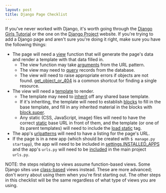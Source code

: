 ```yaml
---
layout: post
title: Django Page Checklist
---
```

If you've never worked with Django, it's worth going through the [Django Girls Tutorial](https://tutorial.djangogirls.org/en/) or the one on the [Django Project](https://docs.djangoproject.com/en/1.11/intro/tutorial01/) website. If you're trying to add a Django page and aren't sure you're doing it right, make sure you have the following things:

* The page will need a [view](https://docs.djangoproject.com/en/1.11/topics/http/views/) function that will generate the page's data and render a template with that data filled in.
  - The view function may take [arguments](https://docs.djangoproject.com/en/1.11/intro/tutorial03/#writing-more-views) from the URL pattern.
  - The view may need to [query](https://docs.djangoproject.com/en/1.11/ref/models/querysets/) records from the database.
  - The view will need to raise appropriate errors if objects are not found.  [get_object_or_404](https://docs.djangoproject.com/en/1.11/topics/http/shortcuts/#django.shortcuts.get_object_or_404) is a common shortcut for finding a single resource.
* The view will need a [template](https://docs.djangoproject.com/en/1.11/intro/tutorial03/) to render.
  - The template may need to [inherit](https://docs.djangoproject.com/en/1.11/ref/templates/language/#id1) off any shared base template.
  - If it's inheriting, the template will need to establish  [blocks](https://docs.djangoproject.com/en/1.11/ref/templates/language/#template-inheritance) to fill in the base template, and fill in any inherited material in the blocks with [block.super](https://docs.djangoproject.com/en/1.11/ref/templates/language/#template-inheritance).
  - Any static (CSS, JavaScript, image) files will need to have the correct [static](https://docs.djangoproject.com/en/1.11/howto/static-files/) base URL in front of them, and the template (or one of its parent templates) will need to include the [load static](https://docs.djangoproject.com/en/1.11/howto/static-files/#configuring-static-files) tag.
* The app's [urlpatterns](https://docs.djangoproject.com/en/1.11/topics/http/urls/#example) will need to have a listing for the page's URL.
* If the page is in a new app (which should be created with `$ manage.py startapp`), the app will need to be included in [settings.INSTALLED_APPS](https://docs.djangoproject.com/en/1.11/ref/settings/#installed-apps) and the app's `urls.py` will need to be [included](https://docs.djangoproject.com/en/1.11/topics/http/urls/#including-other-urlconfs) in the main project `urls.py`.


NOTE: the steps relating to views assume function-based views. Some Django sites use [class-based](https://docs.djangoproject.com/en/1.11/topics/class-based-views/) views instead. These are more advanced; don't worry about using them when you're first starting out. The other steps in this checklist will be the same regardless of what type of views you are using.
